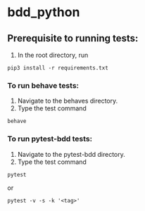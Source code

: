 # bdd_python

## Prerequisite to running tests:

1. In the root directory, run

```
pip3 install -r requirements.txt
```

### To run behave tests:

1. Navigate to the behaves directory.
2. Type the test command

```
behave
```

### To run pytest-bdd tests:

1. Navigate to the pytest-bdd directory.
2. Type the test command

```
pytest
```

or

```
pytest -v -s -k '<tag>'
```
